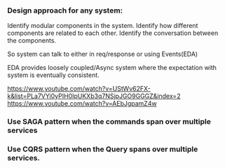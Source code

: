 ### Design approach for any system:
Identify modular components in the system.
Identify how different components are related to each other.
Identify the conversation between the components.

So system can talk to either in req/response or using Events(EDA)

EDA provides loosely coupled/Async system where the expectation with system is eventually consistent.

https://www.youtube.com/watch?v=UStWv62FX-k&list=PLa7VYi0yPIH0IpUKXb3q7NSjpJGO9GGGZ&index=2
https://www.youtube.com/watch?v=AEbJgpamZ4w

### Use SAGA pattern when the commands span over multiple services
### Use CQRS pattern when the Query spans over multiple services.
